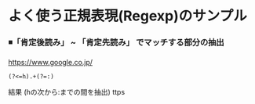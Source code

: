 # よく使う正規表現(Regexp)のサンプル

### ◾️「肯定後読み」 ~ 「肯定先読み」 でマッチする部分の抽出
https://www.google.co.jp/<br>
```
(?<=h).+(?=:)
```
結果 (hの次から:までの間を抽出)
ttps
